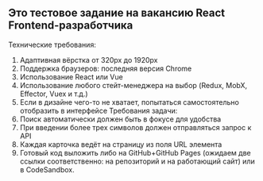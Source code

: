 ## Это тестовое задание на вакансию React Frontend-разработчика

Технические требования:

1. Адаптивная вёрстка от 320px до 1920px
2. Поддержка браузеров: последняя версия Chrome
3. Использование React или Vue
4. Использование любого стейт-менеджера на выбор (Redux, MobX, Effector, Vuex и т.д.)
5. Если в дизайне чего-то не хватает, попытаться самостоятельно отобразить в интерфейсе
   Требования задачи:
6. Поиск автоматически должен быть в фокусе для удобства
7. При введении более трех символов должен отправляться запрос к API
8. Каждая карточка ведёт на страницу из поля URL элемента
9. Готовый код выложить либо на GitHub+GitHub Pages (ожидаем две ссылки соответственно: на репозиторий и на работающий сайт) или в CodeSandbox.
